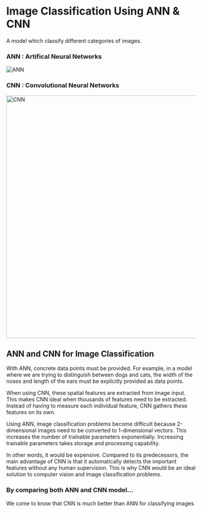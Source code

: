 # Image Classification Using ANN & CNN
A model which classify different categories of images.

### ANN : Artifical Neural Networks
![ANN](https://user-images.githubusercontent.com/86180971/131056533-df7f5e7d-faa5-4b5a-9906-d63f404b39b1.jpg)

### CNN : Convolutional Neural Networks
<img width="641" alt="CNN" src="https://user-images.githubusercontent.com/86180971/131056630-8cf1976a-f4ad-4454-adf4-91041d2e6840.png">

## ANN and CNN for Image Classification

With ANN, concrete data points must be provided. For example, in a model where we are trying to distinguish between dogs and cats, the width of the noses and length of the ears must be explicitly provided as data points.

When using CNN, these spatial features are extracted from image input. This makes CNN ideal when thousands of features need to be extracted. Instead of having to measure each individual feature, CNN gathers these features on its own.

Using ANN, image classification problems become difficult because 2-dimensional images need to be converted to 1-dimensional vectors. This increases the number of trainable parameters exponentially. Increasing trainable parameters takes storage and processing capability.

In other words, it would be expensive. Compared to its predecessors, the main advantage of CNN is that it automatically detects the important features without any human supervision. This is why CNN would be an ideal solution to computer vision and image classification problems.

### By comparing both ANN and CNN model...
We come to know that CNN is much better than ANN for classifying images
